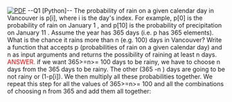 [![PDF](path/to/your/thumbnail.png)](README.pdf)
--Q1 [Python]-- The probability of rain on a given calendar day in Vancouver is p[i], where i is the day's index. For example, p[0] is the probability of rain on January 1 , and p[10] is the probability of precipitation on January 11 . Assume the year has 365 days (i.e. p has 365 elements). What is the chance it rains more than n (e.g. 100) days in Vancouver? Write a function that accepts p (probabilities of rain on a given calendar day) and n as input arguments and returns the possibility of raining at least n days.
<span style="color:red">ANSWER.</span>  if we want 365>=n>= 100 days to be rainy, we have to choose n days from the 365 days to be rainy. The other (365 -n ) days are going to be not rainy or (1-p[i]). We then multiply all these probabilities together. We repeat this step for all the values of  365>=n>= 100 and all the combinations of choosing n from 365 and add them all together:
